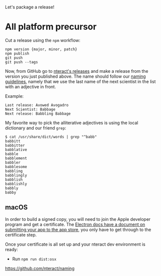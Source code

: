 Let's package a release!

# All platform precursor

Cut a release using the `npm` workflow:

```
npm version {major, minor, patch}
npm publish
git push
git push --tags
```

Now, from GitHub go to [nteract's releases](https://github.com/nteract/nteract/releases) and make a release from the version you just published above. The name should follow our [naming guidelines](https://github.com/nteract/naming), namely that we use the last name of the next scientist in the list with an adjective in front.

Example:

```
Last release: Avowed Avogadro
Next Scientist: Babbage
Next release: Babbling Babbage
```

My favorite way to pick the alliterative adjectives is using the local dictionary and our friend `grep`:

```
$ cat /usr/share/dict/words | grep "^babb"
babbitt
babbitter
babblative
babble
babblement
babbler
babblesome
babbling
babblingly
babblish
babblishly
babbly
babby
```

## macOS

In order to build a signed copy, you will need to join the Apple developer program and get a certificate. The [Electron docs have a document on submitting your app to the app store](https://github.com/electron/electron/blob/master/docs/tutorial/mac-app-store-submission-guide.md), you only have to get through to the certificate step.

Once your certificate is all set up and your nteract dev environment is ready:

* Run `npm run dist:osx`

https://github.com/nteract/naming
